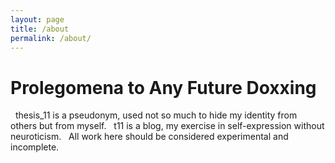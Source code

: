 ```yaml
---
layout: page
title: /about
permalink: /about/
---
```


# Prolegomena to Any Future Doxxing
&nbsp;
thesis_11 is a pseudonym, used not so much to hide my identity from others but from myself.
&nbsp;
t11 is a blog, my exercise in self-expression without neuroticism.
&nbsp;
All work here should be considered experimental and incomplete.
